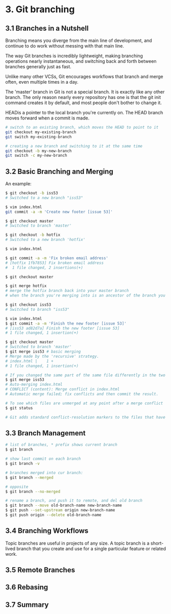 # 3. Git branching
## 3.1 Branches in a Nutshell
Branching means you diverge from the main line of development, and continue to do work without messing with that main line.

The way Git branches is incredibly lightweight, making branching operations nearly instantaneous, and switching back and forth between branches generally just as fast. 

Unlike many other VCSs, Git encourages workflows that branch and merge often, even multiple times in a day.

The 'master' branch in Git is not a special branch. It is exactly like any other branch. The only reason nearly every repository has one is that the git init command creates it by default, and most people don't bother to change it.

HEADis a pointer to the local branch you're currently on. The HEAD branch moves forward when a commit is made. 

```sh
# switch to an existing branch, which moves the HEAD to point to it
git checkout my-existing-branch
git switch my-existing-branch

# creating a new branch and switching to it at the same time
git checkout -b my-new-branch
git switch -c my-new-branch
```

## 3.2 Basic Branching and Merging
An example:
```sh
$ git checkout -b iss53
# Switched to a new branch "iss53"

$ vim index.html
git commit -a -m 'Create new footer [issue 53]'

$ git checkout master
# Switched to branch 'master'

$ git checkout -b hotfix
# Switched to a new branch 'hotfix'

$ vim index.html

$ git commit -a -m 'Fix broken email address'
# [hotfix 1fb7853] Fix broken email address
#  1 file changed, 2 insertions(+)

$ git checkout master

$ git merge hotfix
# merge the hotfix branch back into your master branch
# when the branch you're merging into is an ancestor of the branch you're merging from - this is called a "fast-forward".

$ git checkout iss53
# Switched to branch "iss53"

$ vim index.html
$ git commit -a -m 'Finish the new footer [issue 53]'
# [iss53 ad82d7a] Finish the new footer [issue 53]
# 1 file changed, 1 insertion(+)

$ git checkout master
# Switched to branch 'master'
$ git merge iss53 # basic merging
# Merge made by the 'recursive' strategy.
# index.html |    1 +
# 1 file changed, 1 insertion(+)

# If you changed the same part of the same file differently in the two branches you're merging, Git won't be able to merge them cleanly.
$ git merge iss53
# Auto-merging index.html
# CONFLICT (content): Merge conflict in index.html
# Automatic merge failed; fix conflicts and then commit the result.

# To see which files are unmerged at any point after a merge conflict
$ git status

# Git adds standard conflict-resolution markers to the files that have conflicts, # so you can open them manually and resolve those conflicts.

```

## 3.3 Branch Management
```sh
# list of branches, * prefix shows current branch
$ git branch

# show last commit on each branch
$ git branch -v

# branches merged into cur branch:
$ git branch --merged

# opposite
$ git branch --no-merged

# rename a branch, and push it to remote, and del old branch
$ git branch --move old-branch-name new-branch-name
$ git push --set-upstream origin new-branch-name
$ git push origin --delete old-branch-name

```

## 3.4 Branching Workflows
Topic branches are useful in projects of any size. A topic branch is a short-lived branch that you create and use for a single particular feature or related work. 

## 3.5 Remote Branches



## 3.6 Rebasing



## 3.7 Summary




































